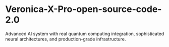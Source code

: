 # Veronica-X-Pro-open-source-code-2.0
Advanced AI system with real quantum computing integration, sophisticated neural architectures, and production-grade infrastructure.
